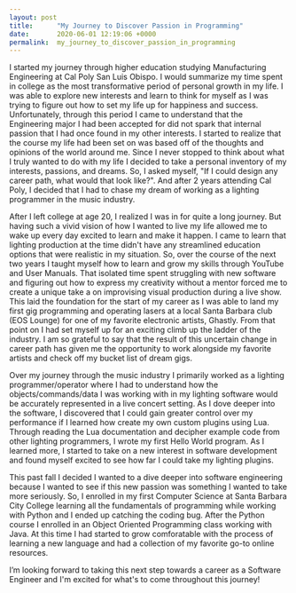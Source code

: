 ```yaml
---
layout: post
title:      "My Journey to Discover Passion in Programming"
date:       2020-06-01 12:19:06 +0000
permalink:  my_journey_to_discover_passion_in_programming
---
```



I started my journey through higher education studying Manufacturing Engineering at Cal Poly San Luis Obispo. I would summarize my time spent in college as the most transformative period of personal growth in my life. I was able to explore new interests and learn to think for myself as I was trying to figure out how to set my life up for happiness and success. Unfortunately, through this period I came to understand that the Engineering major I had been accepted for did not spark that internal passion that I had once found in my other interests. I started to realize that the course my life had been set on was based off of the thoughts and opinions of the world around me. Since I never stopped to think about what I truly wanted to do with my life I decided to take a personal inventory of my interests, passions, and dreams. So, I asked myself, "If I could design any career path, what would that look like?". And after 2 years attending Cal Poly, I decided that I had to chase my dream of working as a lighting programmer in the music industry.

After I left college at age 20, I realized I was in for quite a long journey. But having such a vivid vision of how I wanted to live my life allowed me to wake up every day excited to learn and make it happen. I came to learn that lighting production at the time didn't have any streamlined education options that were realistic in my situation. So, over the course of the next two years I taught myself how to learn and grow my skills through YouTube and User Manuals. That isolated time spent struggling with new software and figuring out how to express my creativity without a mentor forced me to create a unique take a on improvising visual production during a live show. This laid the foundation for the start of my career as I was able to land my first gig programming and operating lasers at a local Santa Barbara club (EOS Lounge) for one of my favorite electronic artists, Ghastly. From that point on I had set myself up for an exciting climb up the ladder of the industry. I am so grateful to say that the result of this uncertain change in career path has given me the opportunity to work alongside my favorite artists and check off my bucket list of dream gigs.

Over my journey through the music industry I primarily worked as a lighting programmer/operator where I had to understand how the objects/commands/data I was working with in my lighting software would be accurately represented in a live concert setting. As I dove deeper into the software, I discovered that I could gain greater control over my performance if I learned how create my own custom plugins using Lua. Through reading the Lua documentation and decipher example code from other lighting programmers, I wrote my first Hello World program. As I learned more, I started to take on a new interest in software development and found myself excited to see how far I could take my lighting plugins.

This past fall I decided I wanted to a dive deeper into software engineering because I wanted to see if this new passion was something I wanted to take more seriously. So, I enrolled in my first Computer Science at Santa Barbara City College learning all the fundamentals of programming while working with Python and I ended up catching the coding bug. After the Python course I enrolled in an Object Oriented Programming class working with Java. At this time I had started to grow comforatable with the process of learning a new language and had a collection of my favorite go-to online resources.

I’m looking forward to taking this next step towards a career as a Software Engineer and I'm excited for what's to come throughout this journey!
